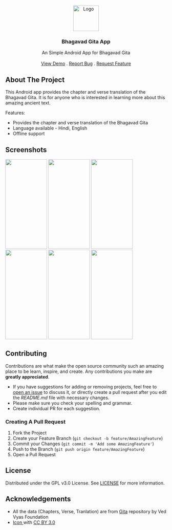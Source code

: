 <br/>
<p align="center">
  <a href="https://github.com/WirelessAlien/BhagavadGitaApp">
    <img src="https://github.com/WirelessAlien/BhagavadGitaApp/blob/master/app/src/main/res/mipmap-xxxhdpi/ic_launcher_round.png" alt="Logo" width="80" height="80">
  </a>

  <h3 align="center">Bhagavad Gita App</h3>

  <p align="center">
    An Simple Android App for Bhagavad Gita
    <br/>
    <br/>
    <a href="https://github.com/WirelessAlien/BhagavadGitaApp">View Demo</a>
    .
    <a href="https://github.com/WirelessAlien/BhagavadGitaApp/issues">Report Bug</a>
    .
    <a href="https://github.com/WirelessAlien/BhagavadGitaApp/issues">Request Feature</a>
  </p>
</p>

## About The Project

This Android app provides the chapter and verse translation of the Bhagavad Gita. It is for anyone who is interested in learning more about this amazing ancient text.

Features:

* Provides the chapter and verse translation of the Bhagavad Gita
* Language available - Hindi, English
* Offline support


## Screenshots

<img src="https://github.com/WirelessAlien/BhagavadGitaApp/assets/121420261/996617e7-b5ad-4385-a23c-4c9729128ad4" width="130" height="280" />
<img src="https://github.com/WirelessAlien/BhagavadGitaApp/assets/121420261/a7cf90ec-63f4-49ca-8c24-33ee11e6023d" width="130" height="280" />
<img src="https://github.com/WirelessAlien/BhagavadGitaApp/assets/121420261/ba950de7-423c-4c2d-a354-454368be7c36" width="130" height="280" />
<img src="https://github.com/WirelessAlien/BhagavadGitaApp/assets/121420261/f3eafe1d-3d52-432b-a6dc-984fd0d936ed" width="130" height="280" />
<img src="https://github.com/WirelessAlien/BhagavadGitaApp/assets/121420261/8adeb650-6927-4e07-8519-958fe5fb3e00" width="130" height="280" />
<img src="https://github.com/WirelessAlien/BhagavadGitaApp/assets/121420261/42c0501c-0561-45bc-a96c-b12822f78dc8" width="130" height="280" />

## Contributing

Contributions are what make the open source community such an amazing place to be learn, inspire, and create. Any contributions you make are **greatly appreciated**.
* If you have suggestions for adding or removing projects, feel free to [open an issue](https://github.com/WirelessAlien/BhagavadGitaApp/issues/new) to discuss it, or directly create a pull request after you edit the *README.md* file with necessary changes.
* Please make sure you check your spelling and grammar.
* Create individual PR for each suggestion.

### Creating A Pull Request

1. Fork the Project
2. Create your Feature Branch (`git checkout -b feature/AmazingFeature`)
3. Commit your Changes (`git commit -m 'Add some AmazingFeature'`)
4. Push to the Branch (`git push origin feature/AmazingFeature`)
5. Open a Pull Request

## License

Distributed under the GPL v3.0 License. See [LICENSE](https://github.com/WirelessAlien/BhagavadGitaApp/blob/master/LICENSE) for more information.

## Acknowledgements

* All the data (Chapters, Verse, Tranlation) are from [Gita](https://github.com/gita/gita) repository by
Ved Vyas Foundation 
* [Icon ](https://www.iconfinder.com/agarwalsonika) with [CC BY 3.0](https://creativecommons.org/licenses/by/3.0/)
